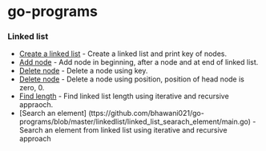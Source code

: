 # go-programs

### Linked list

* [Create a linked list](https://github.com/bhawani021/go-programs/blob/master/linkedlist/linked_list_display/main.go) - Create a linked list and print key of nodes.
* [Add node](https://github.com/bhawani021/go-programs/blob/master/linkedlist/linked_list_insertion/main.go) - Add node in beginning, after a node and at end of linked list.
* [Delete node](https://github.com/bhawani021/go-programs/blob/master/linkedlist/linked_list_delete_using_key/main.go) - Delete a node using key.
* [Delete node](https://github.com/bhawani021/go-programs/blob/master/linkedlist/linked_list_delete_using_position/main.go) - Delete a node using position, position of head node is zero, 0.
* [Find length](https://github.com/bhawani021/go-programs/blob/master/linkedlist/linked_list_length/main.go) - Find linked list length using iterative and recursive appraoch.
* [Search an element] (ttps://github.com/bhawani021/go-programs/blob/master/linkedlist/linked_list_searach_element/main.go) - Search an element from linked list using iterative and recursive approach